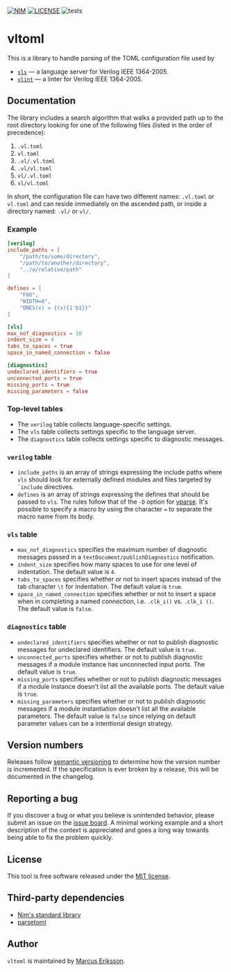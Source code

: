 [![NIM](https://img.shields.io/badge/Nim-1.4.0-orange.svg?style=flat-square)](https://nim-lang.org)
[![LICENSE](https://img.shields.io/badge/license-MIT-blue.svg?style=flat-square)](https://opensource.org/licenses/MIT)
![tests](https://github.com/sthenic/vltoml/workflows/tests/badge.svg)

# vltoml
This is a library to handle parsing of the TOML configuration file used by

- [`vls`](https://github.com/sthenic/vls) <span>&mdash;</span> a language server for Verilog IEEE 1364-2005.
- [`vlint`](https://github.com/sthenic/vlint) <span>&mdash;</span> a linter for Verilog IEEE 1364-2005.

## Documentation

The library includes a search algorithm that walks a provided path up to the root directory looking for one of the following files (listed in the order of precedence):

1. `.vl.toml`
2. `vl.toml`
3. `.vl/.vl.toml`
4. `.vl/vl.toml`
5. `vl/.vl.toml`
6. `vl/vl.toml`

In short, the configuration file can have two different names: `.vl.toml` or `vl.toml` and can reside immediately on the ascended path, or inside a directory named: `.vl/` or `vl/`.

### Example

```toml
[verilog]
include_paths = [
    "/path/to/some/directory",
    "/path/to/another/directory",
    "../a/relative/path"
]

defines = [
    "FOO",
    "WIDTH=8",
    "ONES(x) = {(x){1'b1}}"
]

[vls]
max_nof_diagnostics = 10
indent_size = 4
tabs_to_spaces = true
space_in_named_connection = false

[diagnostics]
undeclared_identifiers = true
unconnected_ports = true
missing_ports = true
missing_parameters = false
```

### Top-level tables

- The `verilog` table collects language-specific settings.
- The `vls` table collects settings specific to the language server.
- The `diagnostics` table collects settings specific to diagnostic messages.

### `verilog` table

- `include_paths` is an array of strings expressing the include paths where `vls` should look for externally defined modules and files targeted by `` `include`` directives.
- `defines` is an array of strings expressing the defines that should be passed to `vls`. The rules follow that of the `-D` option for [vparse](https://github.com/sthenic/vparse). It's possible to specify a macro by using the character `=` to separate the macro name from its body.

### `vls` table

- `max_nof_diagnostics` specifies the maximum number of diagnostic messages passed in a `textDocument/publishDiagnostics` notification.
- `indent_size` specifies how many spaces to use for one level of indentation.
  The default value is `4`.
- `tabs_to_spaces` specifies whether or not to insert spaces instead of the tab
  character `\t` for indentation. The default value is `true`.
- `space_in_named_connection` specifies whether or not to insert a space when in
  completing a named connection, i.e. `.clk_i()` vs. `.clk_i ()`. The default
  value is `false`.

### `diagnostics` table

- `undeclared_identifiers` specifies whether or not to publish diagnostic
  messages for undeclared identifiers. The default value is `true`.
- `unconnected_ports` specifies whether or not to publish diagnostic messages if
  a module instance has unconnected input ports. The default value is `true`.
- `missing_ports` specifies whether or not to publish diagnostic messages if a
  module instance doesn't list all the available ports. The default value is
  `true`.
- `missing_parameters` specifies whether or not to publish diagnostic messages
  if a module instantiation doesn't list all the available parameters. The
  default value is `false` since relying on default parameter values can be a
  intentional design strategy.

## Version numbers
Releases follow [semantic versioning](https://semver.org/) to determine how the version number is incremented. If the specification is ever broken by a release, this will be documented in the changelog.

## Reporting a bug
If you discover a bug or what you believe is unintended behavior, please submit an issue on the [issue board](https://github.com/sthenic/vltoml/issues). A minimal working example and a short description of the context is appreciated and goes a long way towards being able to fix the problem quickly.

## License
This tool is free software released under the [MIT license](https://opensource.org/licenses/MIT).

## Third-party dependencies

* [Nim's standard library](https://github.com/nim-lang/Nim)
* [parsetoml](https://github.com/NimParsers/parsetoml)

## Author
`vltoml` is maintained by [Marcus Eriksson](mailto:marcus.jr.eriksson@gmail.com).
